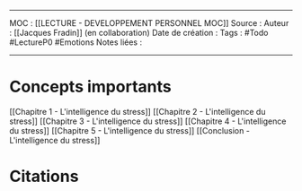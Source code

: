
***
MOC : [[LECTURE - DEVELOPPEMENT PERSONNEL MOC]]
Source : 
Auteur : [[Jacques Fradin]] (en collaboration)
Date de création : 
Tags : #Todo #LectureP0 #Emotions 
Notes liées :
***


# Concepts importants

[[Chapitre 1 - L'intelligence du stress]]
[[Chapitre 2 - L'intelligence du stress]]
[[Chapitre 3 - L'intelligence du stress]]
[[Chapitre 4 - L'intelligence du stress]]
[[Chapitre 5 - L'intelligence du stress]]
[[Conclusion - L'intelligence du stress]]


# Citations 